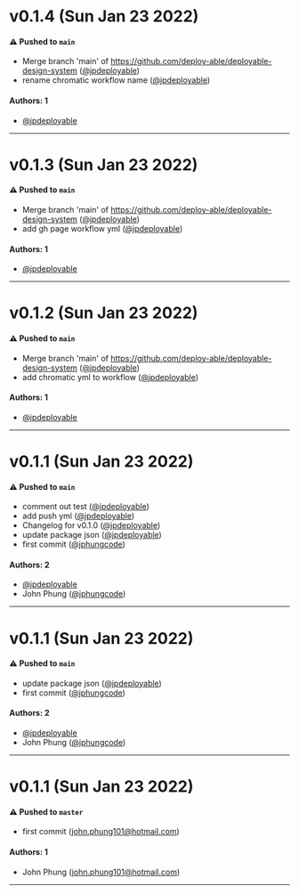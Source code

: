 # v0.1.4 (Sun Jan 23 2022)

#### ⚠️ Pushed to `main`

- Merge branch 'main' of https://github.com/deploy-able/deployable-design-system ([@jpdeployable](https://github.com/jpdeployable))
- rename chromatic workflow name ([@jpdeployable](https://github.com/jpdeployable))

#### Authors: 1

- [@jpdeployable](https://github.com/jpdeployable)

---

# v0.1.3 (Sun Jan 23 2022)

#### ⚠️ Pushed to `main`

- Merge branch 'main' of https://github.com/deploy-able/deployable-design-system ([@jpdeployable](https://github.com/jpdeployable))
- add gh page workflow yml ([@jpdeployable](https://github.com/jpdeployable))

#### Authors: 1

- [@jpdeployable](https://github.com/jpdeployable)

---

# v0.1.2 (Sun Jan 23 2022)

#### ⚠️ Pushed to `main`

- Merge branch 'main' of https://github.com/deploy-able/deployable-design-system ([@jpdeployable](https://github.com/jpdeployable))
- add chromatic yml to workflow ([@jpdeployable](https://github.com/jpdeployable))

#### Authors: 1

- [@jpdeployable](https://github.com/jpdeployable)

---

# v0.1.1 (Sun Jan 23 2022)

#### ⚠️ Pushed to `main`

- comment out test ([@jpdeployable](https://github.com/jpdeployable))
- add push yml ([@jpdeployable](https://github.com/jpdeployable))
- Changelog for v0.1.0 ([@jpdeployable](https://github.com/jpdeployable))
- update package json ([@jpdeployable](https://github.com/jpdeployable))
- first commit ([@jphungcode](https://github.com/jphungcode))

#### Authors: 2

- [@jpdeployable](https://github.com/jpdeployable)
- John Phung ([@jphungcode](https://github.com/jphungcode))

---

# v0.1.1 (Sun Jan 23 2022)

#### ⚠️ Pushed to `main`

- update package json ([@jpdeployable](https://github.com/jpdeployable))
- first commit ([@jphungcode](https://github.com/jphungcode))

#### Authors: 2

- [@jpdeployable](https://github.com/jpdeployable)
- John Phung ([@jphungcode](https://github.com/jphungcode))

---

# v0.1.1 (Sun Jan 23 2022)

#### ⚠️ Pushed to `master`

- first commit (john.phung101@hotmail.com)

#### Authors: 1

- John Phung (john.phung101@hotmail.com)

---
